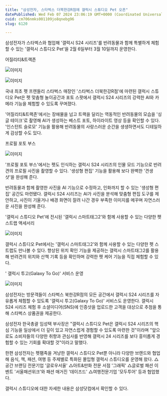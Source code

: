 ```yaml
---
title: "삼성전자, 스타벅스 더북한강R점에 갤럭시 스튜디오 Pet 오픈"
datePublished: Wed Feb 07 2024 23:06:19 GMT+0000 (Coordinated Universal Time)
cuid: cm706nmks001109jo8qnebg96
slug: 6120

---
```



삼성전자가 스타벅스와 협업해 '갤럭시 S24 시리즈'를 반려동물과 함께 특별하게 체험할 수 있는 '갤럭시 스튜디오 Pet'을 2월 6일부터 3월 10일까지 운영한다.

어질리티&트랙존

![이미지](https://cdn.hashnode.com/res/hashnode/image/upload/v1739260255406/7b3746f0-6fa2-482b-a66a-67b47902cd04.jpeg)

![이미지](https://cdn.hashnode.com/res/hashnode/image/upload/v1739260257457/78929b7f-cabd-42df-87b0-9559e9571759.jpeg)

국내 최초 펫 프렌들리 스타벅스 매장인 '스타벅스 더북한강R점'에 마련된 갤럭시 스튜디오 Pet은 펫 맞춤형 놀이공간과 포토 스팟에서 갤럭시 S24 시리즈의 강력한 AI와 카메라 기능을 체험할 수 있도록 꾸며졌다.

'어질리티&트랙존'에서는 장애물을 넘고 트랙을 달리는 역동적인 반려동물의 모습을 '싱글 테이크'로 촬영해 AI가 생성하는 베스트 포토, 하이라이트 영상 등을 확인할 수 있다. '인스턴트 슬로모' 기능을 활용해 반려동물의 사랑스러운 순간을 생생하면서도 디테일하게 감상할 수도 있다.

프로필 포토 부스

![이미지](https://cdn.hashnode.com/res/hashnode/image/upload/v1739260261096/689c4d03-4d78-44c7-a315-6c6a42852c08.jpeg)

'프로필 포토 부스'에서는 펫도 인식하는 갤럭시 S24 시리즈의 인물 모드 기능으로 반려견의 프로필 사진을 촬영할 수 있다. '생성형 편집' 기능을 활용해 보다 완벽한 '견생샷'을 완성해 준다.

반려동물과 함께 촬영한 사진을 AI 기능으로 수정하고, 인화까지 할 수 있는 '생성형 편집' 공간도 마련됐다. 갤럭시 S24 시리즈는 AI가 사진을 분석해 맞춤형 편집 도구를 제안하고, 사진이 기울거나 배경 화면이 잘려 나간 경우 부족한 이미지를 메꾸며 자연스러운 사진을 완성해 준다.

'갤럭시 스튜디오 Pet'에 전시된 '갤럭시 스마트태그2'와 함께 사용할 수 있는 다양한 펫 스트랩 액세서리

![이미지](https://cdn.hashnode.com/res/hashnode/image/upload/v1739260262749/cd20b4b7-5349-4100-8c2c-a375d521e689.jpeg)

갤럭시 스튜디오 Pet에서는 '갤럭시 스마트태그2'와 함께 사용할 수 있는 다양한 펫 스트랩도 만나볼 수 있다. 향상된 위치 확인 기능을 제공하는 갤럭시 스마트태그2를 활용해 반려견의 위치와 산책 기록 등을 확인하며 강력한 펫 케어 기능을 직접 체험할 수 있다.

' 갤럭시 투고(Galaxy To Go)' 서비스 운영

![이미지](https://cdn.hashnode.com/res/hashnode/image/upload/v1739260264923/507df5e1-37ba-4e4e-905c-aadc8f205045.jpeg)

삼성전자는 방문객들이 스타벅스 북한강R점의 모든 공간에서 갤럭시 S24 시리즈를 자유롭게 체험할 수 있도록 '갤럭시 투고(Galaxy To Go)' 서비스도 운영한다. 갤럭시 S24 시리즈 체험 후 소셜미디어(SNS)에 인증샷을 업로드한 고객을 대상으로 추첨을 통해 스타벅스 상품권을 제공한다.

삼성전자 한국총괄 임성택 부사장은 "갤럭시 스튜디오 Pet은 갤럭시 S24 시리즈의 핵심 기능을 일상에서 더 깊이 있고 자연스럽게 경험할 수 있도록 마련한 것"이라며 "앞으로도 소비자들의 다양한 취향과 관심사를 반영해 갤럭시 24 시리즈를 보다 흥미롭게 경험할 수 있는 기회를 확대할 것"이라고 말했다.

한편 삼성전자는 펫팸족을 겨냥한 갤럭시 스튜디오 Pet뿐 아니라 다양한 브랜드와 협업해 음식, 책, 패션, 여행 등 주제별로 특화된 몰입형 갤럭시 스튜디오를 운영해 왔다. △공간 브랜딩 전문기업 '글로우서울' △아트&만화 전문 서점 '그래픽' △글로벌 패션 이벤트 '서울패션위크'와 패션 매거진 '데이즈드' △여행전문기업 '모두투어' 등과 협업했다.

갤럭시 스튜디오에 대한 자세한 내용은 삼성닷컴에서 확인할 수 있다.